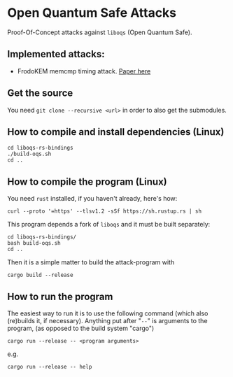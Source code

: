 # Open Quantum Safe Attacks

Proof-Of-Concept attacks against `liboqs` (Open Quantum Safe).

## Implemented attacks:

* FrodoKEM memcmp timing attack. [Paper here](https://eprint.iacr.org/2020/743)

## Get the source

You need  `git clone --recursive <url>` in order to also get the submodules.

## How to compile and install dependencies (Linux)

    cd liboqs-rs-bindings
    ./build-oqs.sh
    cd ..

## How to compile the program  (Linux)

You need `rust` installed, if you haven't already, here's how:

    curl --proto '=https' --tlsv1.2 -sSf https://sh.rustup.rs | sh

This program depends a fork of `liboqs` and it must be built separately:

    cd liboqs-rs-bindings/
    bash build-oqs.sh
    cd ..
    
Then it is a simple matter to build the attack-program with

    cargo build --release

## How to run the program

The easiest way to run it is to use the following command (which also (re)builds it, if necessary).
Anything put after "`--`" is arguments to the program, (as opposed to the build system "cargo")

    cargo run --release -- <program arguments>

e.g.

    cargo run --release -- help